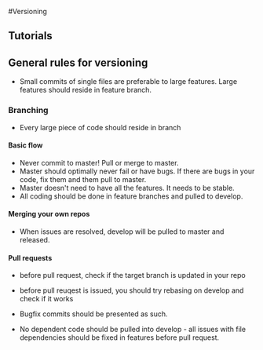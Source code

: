 #Versioning

## Tutorials

## General rules for versioning
- Small commits of single files are preferable to large features. Large features should reside in feature branch.

### Branching
- Every large piece of code should reside in branch

#### Basic flow
- Never commit to master! Pull or merge to master.
- Master should optimally never fail or have bugs. If there are bugs in your code, fix them and them pull to master.
- Master doesn't need to have all the features. It needs to be stable.
- All coding should be done in feature branches and pulled to develop.
#### Merging your own repos
- When issues are resolved, develop will be pulled to master and released.

#### Pull requests
- before pull request, check if the target branch is updated in your repo
- before pull reuqest is issued, you should try rebasing on develop and check if it works
- Bugfix commits should be presented as such.

- No dependent code should be pulled into develop - all issues with file dependencies should be fixed in features before pull request.
